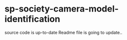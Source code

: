 # sp-society-camera-model-identification

source code is up-to-date
Readme file is going to update..

